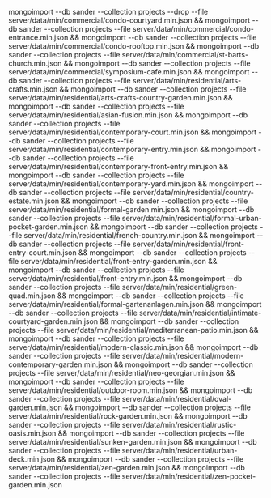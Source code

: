 mongoimport --db sander --collection projects --drop --file server/data/min/commercial/condo-courtyard.min.json &&
mongoimport --db sander --collection projects --file server/data/min/commercial/condo-entrance.min.json &&
mongoimport --db sander --collection projects --file server/data/min/commercial/condo-rooftop.min.json &&
mongoimport --db sander --collection projects --file server/data/min/commercial/st-barts-church.min.json &&
mongoimport --db sander --collection projects --file server/data/min/commercial/symposium-cafe.min.json &&
mongoimport --db sander --collection projects --file server/data/min/residential/arts-crafts.min.json &&
mongoimport --db sander --collection projects --file server/data/min/residential/arts-crafts-country-garden.min.json &&
mongoimport --db sander --collection projects --file server/data/min/residential/asian-fusion.min.json &&
mongoimport --db sander --collection projects --file server/data/min/residential/contemporary-court.min.json &&
mongoimport --db sander --collection projects --file server/data/min/residential/contemporary-entry.min.json &&
mongoimport --db sander --collection projects --file server/data/min/residential/contemporary-front-entry.min.json &&
mongoimport --db sander --collection projects --file server/data/min/residential/contemporary-yard.min.json &&
mongoimport --db sander --collection projects --file server/data/min/residential/country-estate.min.json &&
mongoimport --db sander --collection projects --file server/data/min/residential/formal-garden.min.json &&
mongoimport --db sander --collection projects --file server/data/min/residential/formal-urban-pocket-garden.min.json &&
mongoimport --db sander --collection projects --file server/data/min/residential/french-country.min.json &&
mongoimport --db sander --collection projects --file server/data/min/residential/front-entry-court.min.json &&
mongoimport --db sander --collection projects --file server/data/min/residential/front-entry-garden.min.json &&
mongoimport --db sander --collection projects --file server/data/min/residential/front-entry.min.json &&
mongoimport --db sander --collection projects --file server/data/min/residential/green-quad.min.json &&
mongoimport --db sander --collection projects --file server/data/min/residential/formal-gartenanlagen.min.json &&
mongoimport --db sander --collection projects --file server/data/min/residential/intimate-courtyard-garden.min.json &&
mongoimport --db sander --collection projects --file server/data/min/residential/mediterranean-patio.min.json &&
mongoimport --db sander --collection projects --file server/data/min/residential/modern-classic.min.json &&
mongoimport --db sander --collection projects --file server/data/min/residential/modern-contemporary-garden.min.json &&
mongoimport --db sander --collection projects --file server/data/min/residential/neo-georgian.min.json &&
mongoimport --db sander --collection projects --file server/data/min/residential/outdoor-room.min.json &&
mongoimport --db sander --collection projects --file server/data/min/residential/oval-garden.min.json &&
mongoimport --db sander --collection projects --file server/data/min/residential/rock-garden.min.json &&
mongoimport --db sander --collection projects --file server/data/min/residential/rustic-oasis.min.json &&
mongoimport --db sander --collection projects --file server/data/min/residential/sunken-garden.min.json &&
mongoimport --db sander --collection projects --file server/data/min/residential/urban-deck.min.json &&
mongoimport --db sander --collection projects --file server/data/min/residential/zen-garden.min.json &&
mongoimport --db sander --collection projects --file server/data/min/residential/zen-pocket-garden.min.json

<!-- mongoimport --db sander --collection projects --file server/data/min/residential/young-residence.min.json &&
-->